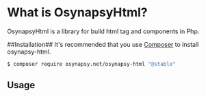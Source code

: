 # What is OsynapsyHtml? #
OsynapsyHtml is a library for build html tag and components in Php.

##Installation##
It's recommended that you use [Composer](https://getcomposer.org/) to install osynapsy-html.

```bash
$ composer require osynapsy.net/osynapsy-html "@stable"
```

## Usage
<?php

use Osynapsy\Html\Tag;

$div = new Tag('div', 'test', 'panel');

echo $div;


